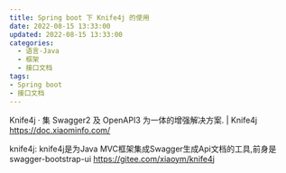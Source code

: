 ```yaml
---
title: Spring boot 下 Knife4j 的使用
date: 2022-08-15 13:33:00
updated: 2022-08-15 13:33:00
categories:
  - 语言-Java
  - 框架
  - 接口文档
tags:
- Spring boot
- 接口文档
---
```


Knife4j · 集 Swagger2 及 OpenAPI3 为一体的增强解决方案. | Knife4j
<https://doc.xiaominfo.com/>

knife4j: knife4j是为Java MVC框架集成Swagger生成Api文档的工具,前身是swagger-bootstrap-ui
<https://gitee.com/xiaoym/knife4j>
